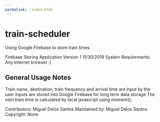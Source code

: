 ```yaml
---
permalink: /index.html
---
```


# train-scheduler
Using Google Firebase to store train times

Firebase Storing Application
Version 1
11/30/2019
System Requirements: Any internet browser :)

General Usage Notes
--------------------

Train name, destination, train frequency and arrival time are input by the user
Inputs are stored into Google Firebase for long term data storage
The next train time is calculated by local javascript using moment();

Contributors: Miguel Delos Santos
Maintained by: Miguel Delos Santos
Copyright: None